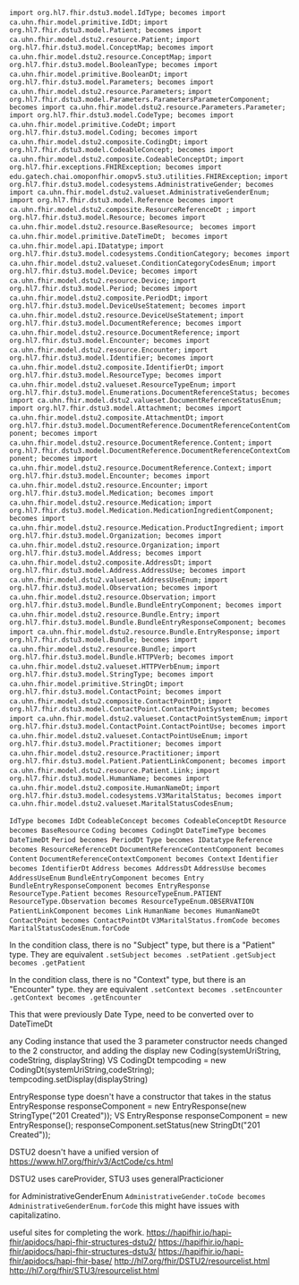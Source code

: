 `import org.hl7.fhir.dstu3.model.IdType; becomes import ca.uhn.fhir.model.primitive.IdDt;`
`import org.hl7.fhir.dstu3.model.Patient; becomes import ca.uhn.fhir.model.dstu2.resource.Patient;`
`import org.hl7.fhir.dstu3.model.ConceptMap; becomes import ca.uhn.fhir.model.dstu2.resource.ConceptMap;`
`import org.hl7.fhir.dstu3.model.BooleanType; becomes import ca.uhn.fhir.model.primitive.BooleanDt;`
`import org.hl7.fhir.dstu3.model.Parameters; becomes import ca.uhn.fhir.model.dstu2.resource.Parameters;`
`import org.hl7.fhir.dstu3.model.Parameters.ParametersParameterComponent; becomes import ca.uhn.fhir.model.dstu2.resource.Parameters.Parameter;`
`import org.hl7.fhir.dstu3.model.CodeType; becomes import ca.uhn.fhir.model.primitive.CodeDt;`
`import org.hl7.fhir.dstu3.model.Coding; becomes import ca.uhn.fhir.model.dstu2.composite.CodingDt;`
`import org.hl7.fhir.dstu3.model.CodeableConcept; becomes import ca.uhn.fhir.model.dstu2.composite.CodeableConceptDt;`
`import org.hl7.fhir.exceptions.FHIRException; becomes import edu.gatech.chai.omoponfhir.omopv5.stu3.utilities.FHIRException;`
`import org.hl7.fhir.dstu3.model.codesystems.AdministrativeGender; becomes import ca.uhn.fhir.model.dstu2.valueset.AdministrativeGenderEnum;`
`import org.hl7.fhir.dstu3.model.Reference becomes import ca.uhn.fhir.model.dstu2.composite.ResourceReferenceDt
;`
`import org.hl7.fhir.dstu3.model.Resource; becomes import ca.uhn.fhir.model.dstu2.resource.BaseResource;`
` becomes import ca.uhn.fhir.model.primitive.DateTimeDt;`
` becomes import ca.uhn.fhir.model.api.IDatatype;`
`import org.hl7.fhir.dstu3.model.codesystems.ConditionCategory; becomes import ca.uhn.fhir.model.dstu2.valueset.ConditionCategoryCodesEnum;`
`import org.hl7.fhir.dstu3.model.Device; becomes import ca.uhn.fhir.model.dstu2.resource.Device;`
`import org.hl7.fhir.dstu3.model.Period; becomes import ca.uhn.fhir.model.dstu2.composite.PeriodDt;`
`import org.hl7.fhir.dstu3.model.DeviceUseStatement; becomes import ca.uhn.fhir.model.dstu2.resource.DeviceUseStatement;`
`import org.hl7.fhir.dstu3.model.DocumentReference; becomes import ca.uhn.fhir.model.dstu2.resource.DocumentReference;`
`import org.hl7.fhir.dstu3.model.Encounter; becomes import ca.uhn.fhir.model.dstu2.resource.Encounter;`
`import org.hl7.fhir.dstu3.model.Identifier; becomes import ca.uhn.fhir.model.dstu2.composite.IdentifierDt;`
`import org.hl7.fhir.dstu3.model.ResourceType; becomes import ca.uhn.fhir.model.dstu2.valueset.ResourceTypeEnum;`
`import org.hl7.fhir.dstu3.model.Enumerations.DocumentReferenceStatus; becomes import ca.uhn.fhir.model.dstu2.valueset.DocumentReferenceStatusEnum;`
`import org.hl7.fhir.dstu3.model.Attachment; becomes import ca.uhn.fhir.model.dstu2.composite.AttachmentDt;`
`import org.hl7.fhir.dstu3.model.DocumentReference.DocumentReferenceContentComponent; becomes import ca.uhn.fhir.model.dstu2.resource.DocumentReference.Content;`
`import org.hl7.fhir.dstu3.model.DocumentReference.DocumentReferenceContextComponent; becomes import ca.uhn.fhir.model.dstu2.resource.DocumentReference.Context;`
`import org.hl7.fhir.dstu3.model.Encounter; becomes import ca.uhn.fhir.model.dstu2.resource.Encounter;`
`import org.hl7.fhir.dstu3.model.Medication; becomes import ca.uhn.fhir.model.dstu2.resource.Medication;`
`import org.hl7.fhir.dstu3.model.Medication.MedicationIngredientComponent; becomes import ca.uhn.fhir.model.dstu2.resource.Medication.ProductIngredient;`
`import org.hl7.fhir.dstu3.model.Organization; becomes import ca.uhn.fhir.model.dstu2.resource.Organization;`
`import org.hl7.fhir.dstu3.model.Address; becomes import ca.uhn.fhir.model.dstu2.composite.AddressDt;`
`import org.hl7.fhir.dstu3.model.Address.AddressUse; becomes import ca.uhn.fhir.model.dstu2.valueset.AddressUseEnum;`
`import org.hl7.fhir.dstu3.model.Observation; becomes import ca.uhn.fhir.model.dstu2.resource.Observation;`
`import org.hl7.fhir.dstu3.model.Bundle.BundleEntryComponent; becomes import ca.uhn.fhir.model.dstu2.resource.Bundle.Entry;`
`import org.hl7.fhir.dstu3.model.Bundle.BundleEntryResponseComponent; becomes import ca.uhn.fhir.model.dstu2.resource.Bundle.EntryResponse;`
`import org.hl7.fhir.dstu3.model.Bundle; becomes import ca.uhn.fhir.model.dstu2.resource.Bundle;`
`import org.hl7.fhir.dstu3.model.Bundle.HTTPVerb; becomes import ca.uhn.fhir.model.dstu2.valueset.HTTPVerbEnum;`
`import org.hl7.fhir.dstu3.model.StringType; becomes import ca.uhn.fhir.model.primitive.StringDt;`
`import org.hl7.fhir.dstu3.model.ContactPoint; becomes import ca.uhn.fhir.model.dstu2.composite.ContactPointDt;`
`import org.hl7.fhir.dstu3.model.ContactPoint.ContactPointSystem; becomes import ca.uhn.fhir.model.dstu2.valueset.ContactPointSystemEnum;`
`import org.hl7.fhir.dstu3.model.ContactPoint.ContactPointUse; becomes import ca.uhn.fhir.model.dstu2.valueset.ContactPointUseEnum;`
`import org.hl7.fhir.dstu3.model.Practitioner; becomes import ca.uhn.fhir.model.dstu2.resource.Practitioner;`
`import org.hl7.fhir.dstu3.model.Patient.PatientLinkComponent; becomes import ca.uhn.fhir.model.dstu2.resource.Patient.Link;`
`import org.hl7.fhir.dstu3.model.HumanName; becomes import ca.uhn.fhir.model.dstu2.composite.HumanNameDt;`
`import org.hl7.fhir.dstu3.model.codesystems.V3MaritalStatus; becomes import ca.uhn.fhir.model.dstu2.valueset.MaritalStatusCodesEnum;`

`IdType becomes IdDt`
`CodeableConcept becomes CodeableConceptDt`
`Resource becomes BaseResource`
`Coding becomes CodingDt`
`DateTimeType becomes DateTimeDt`
`Period becomes PeriodDt`
`Type becomes IDatatype`
`Reference becomes ResourceReferenceDt`
`DocumentReferenceContentComponent becomes Content`
`DocumentReferenceContextComponent becomes Context`
`Identifier becomes IdentifierDt`
`Address becomes AddressDt`
`AddressUse becomes AddressUseEnum`
`BundleEntryComponent becomes Entry`
`BundleEntryResponseComponent becomes EntryResponse`
`ResourceType.Patient becomes ResourceTypeEnum.PATIENT`
`ResourceType.Observation becomes ResourceTypeEnum.OBSERVATION`
`PatientLinkComponent becomes Link`
`HumanName becomes HumanNameDt`
`ContactPoint becomes ContactPointDt`
`V3MaritalStatus.fromCode becomes MaritalStatusCodesEnum.forCode`

In the condition class, there is no "Subject" type, but there is a "Patient" type. They are equivalent
	`.setSubject becomes .setPatient`
	`.getSubject becomes .getPatient`

In the condition class, there is no "Context" type, but there is an "Encounter" type. they are equivalent
	`.setContext becomes .setEncounter`
	`.getContext becomes .getEncounter`

This that were previously Date Type, need to be converted over to DateTimeDt

any Coding instance that used the 3 parameter constructor needs changed to the 2 constructor, and adding the display
	new Coding(systemUriString, codeString, displayString) 
	VS 
	CodingDt tempcoding = new CodingDt(systemUriString,codeString);
	tempcoding.setDisplay(displayString)

EntryResponse type doesn't have a constructor that takes in the status
	EntryResponse responseComponent = new EntryResponse(new StringType("201 Created"));
	VS
	EntryResponse responseComponent = new EntryResponse();
	responseComponent.setStatus(new StringDt("201 Created"));

DSTU2 doesn't have a unified version of https://www.hl7.org/fhir/v3/ActCode/cs.html

DSTU2 uses careProvider, STU3 uses generalPracticioner

for AdministrativeGenderEnum
	`AdministrativeGender.toCode becomes AdministrativeGenderEnum.forCode`
	this might have issues with capitalizatino. 

useful sites for completing the work. 
https://hapifhir.io/hapi-fhir/apidocs/hapi-fhir-structures-dstu2/
https://hapifhir.io/hapi-fhir/apidocs/hapi-fhir-structures-dstu3/
https://hapifhir.io/hapi-fhir/apidocs/hapi-fhir-base/
http://hl7.org/fhir/DSTU2/resourcelist.html
http://hl7.org/fhir/STU3/resourcelist.html